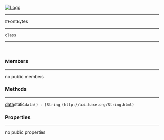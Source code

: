 
[![Logo](../../../images/logo.png)](../../../api/index.html)

---



#FontBytes



---

`class`
<span class="meta">

</span>


---

&nbsp;
&nbsp;

<h3>Members</h3> <hr/>no public members

<h3>Methods</h3> <hr/><span class="method apipage">
            <a name="data"><a class="lift" href="#data">data</a></a><span class="inline-block static">static</span><code class="signature apipage">data() : [String](http://api.haxe.org/String.html)</code><br/><span class="small_desc_flat"></span>
        </span>
    

<h3>Properties</h3> <hr/>no public properties

&nbsp;
&nbsp;
&nbsp;